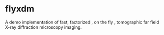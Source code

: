 # flyxdm
A demo implementation of fast, factorized , on the fly , tomographic far field X-ray diffraction microscopy imaging.
